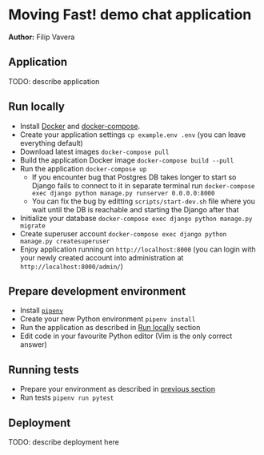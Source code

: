 # Moving Fast! demo chat application

**Author:** Filip Vavera

## Application

TODO: describe application

## Run locally

  * Install [Docker](https://docs.docker.com/install/#supported-platforms) and
    [docker-compose](https://docs.docker.com/compose/install/).
  * Create your application settings `cp example.env .env` (you can leave
    everything default)
  * Download latest images `docker-compose pull`
  * Build the application Docker image `docker-compose build --pull`
  * Run the application `docker-compose up`
    * If you encounter bug that Postgres DB takes longer to start so Django
      fails to connect to it in separate terminal run `docker-compose exec
      django python manage.py runserver 0.0.0.0:8000`
    * You can fix the bug by editting `scripts/start-dev.sh` file where you
      wait until the DB is reachable and starting the Django after that
  * Initialize your database `docker-compose exec django python manage.py
    migrate`
  * Create superuser account `docker-compose exec django python manage.py
    createsuperuser`
  * Enjoy application running on `http://localhost:8000` (you can login with
    your newly created account into administration at
    `http://localhost:8000/admin/`)

## Prepare development environment

  * Install
    [`pipenv`](https://pipenv.readthedocs.io/en/latest/install/#installing-pipenv)
  * Create your new Python environment `pipenv install`
  * Run the application as described in [Run locally](#run-locally) section
  * Edit code in your favourite Python editor (Vim is the only correct answer)

## Running tests

  * Prepare your environment as described in [previous
    section](#prepare-development-environment)
  * Run tests `pipenv run pytest`

## Deployment

TODO: describe deployment here
